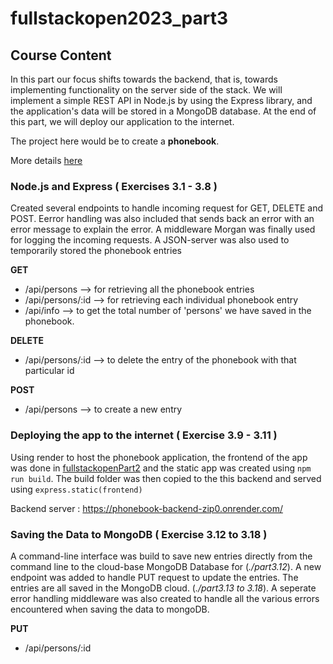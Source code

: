 # fullstackopen2023_part3
## Course Content
In this part our focus shifts towards the backend, that is, towards implementing functionality on the server side of the stack. We will implement a simple REST API in Node.js by using the Express library, and the application's data will be stored in a MongoDB database. At the end of this part, we will deploy our application to the internet.

The project here would be to create a **phonebook**.

More details [here](https://fullstackopen.com/en/part3)


### Node.js and Express ( Exercises 3.1 - 3.8 )
Created several endpoints to handle incoming request for GET, DELETE and POST. Eerror handling was also included that sends back an error with an error message to explain the error. A middleware Morgan was finally used for logging the incoming requests. A JSON-server was also used to temporarily stored the phonebook entries

__GET__
- /api/persons --> for retrieving all the phonebook entries
- /api/persons/:id --> for retrieving each individual phonebook entry
- /api/info --> to get the total number of 'persons' we have saved in the phonebook.

__DELETE__
- /api/persons/:id --> to delete the entry of the phonebook with that particular id

__POST__
- /api/persons --> to create a new entry

### Deploying the app to the internet ( Exercise 3.9 - 3.11 )
Using render to host the phonebook application, the frontend of the app was done in [fullstackopenPart2](https://github.com/xhello00o/fullstackopen23/blob/main/part2/part%202.15%20to%202.17/src/app.js) and the static app was created using ```npm run build```.
The build folder was then copied to the this backend and served using ```express.static(frontend)``` 

Backend server
: https://phonebook-backend-zip0.onrender.com/

### Saving the Data to MongoDB ( Exercise 3.12 to 3.18 )
A command-line interface was build to save new entries directly from the command line to the cloud-base MongoDB Database for (_./part3.12_). A new endpoint was added to handle PUT request to update the entries. The entries are all saved in the MongoDB cloud. (_./part3.13 to 3.18_). A seperate error handling middleware was also created to handle all the various errors encountered when saving the data to mongoDB.

__PUT__
- /api/persons/:id

